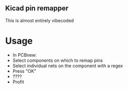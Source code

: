 ## Kicad pin remapper

This is almost entirely vibecoded

# Usage

- In PCBnew:
- Select components on which to remap pins
- Select individual nets on the component with a regex
- Press "OK"
- ????
- Profit
